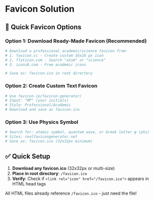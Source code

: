 # Favicon Solution

## 🎯 Quick Favicon Options

### **Option 1: Download Ready-Made Favicon (Recommended)**
```bash
# Download a professional academic/science favicon from:
# 1. favicon.cc - Create custom 16x16 px icon
# 2. flaticon.com - Search "atom" or "science" 
# 3. icons8.com - Free academic icons

# Save as: favicon.ico in root directory
```

### **Option 2: Create Custom Text Favicon**
```bash
# Use favicon.io/favicon-generator/
# Input: "MP" (your initials)
# Style: Professional/Academic
# Download and save as favicon.ico
```

### **Option 3: Use Physics Symbol**
```bash
# Search for: atomic symbol, quantum wave, or Greek letter φ (phi)
# Sites: realfavicongenerator.net
# Save as: favicon.ico (32x32px minimum)
```

## ✅ Quick Setup

1. **Download any favicon.ico** (32x32px or multi-size)
2. **Place in root directory**: `/favicon.ico`
3. **Verify**: Check if `<link rel="icon" href="/favicon.ico">` appears in HTML head tags

All HTML files already reference `/favicon.ico` - just need the file!